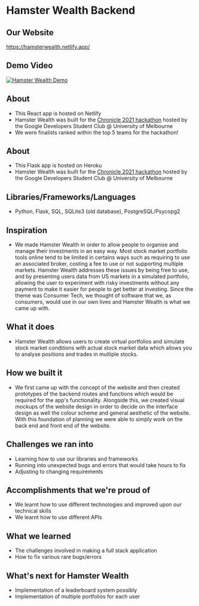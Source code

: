 # Hamster Wealth Backend
## Our Website
https://hamsterwealth.netlify.app/

## Demo Video
[![Hamster Wealth Demo](https://img.youtube.com/vi/zVAsgCCAMMs/0.jpg)](https://www.youtube.com/watch?v=zVAsgCCAMMs)

## About
- This React app is hosted on Netlify
- Hamster Wealth was built for the [Chronicle 2021 hackathon](http://chronicle2021.com/) hosted by the Google Developers Student Club @ University of Melbourne
- We were finalists ranked within the top 5 teams for the hackathon!

## About
- This Flask app is hosted on Heroku
- Hamster Wealth was built for the [Chronicle 2021 hackathon](http://chronicle2021.com/) hosted by the Google Developers Student Club @ University of Melbourne

## Libraries/Frameworks/Languages
- Python, Flask, SQL, SQLite3 (old database), PostgreSQL/Psycopg2

## Inspiration
- We made Hamster Wealth in order to allow people to organise and manage their investments in an easy way. Most stock market portfolio tools online tend to be limited in certains ways such as requiring to use an associated broker, costing a fee to use or not supporting multiple markets. Hamster Wealth addresses these issues by being free to use, and by presenting users data from US markets in a simulated portfolio, allowing the user to experiment with risky investments without any payment to make it easier for people to get better at investing. Since the theme was Consumer Tech, we thought of software that we, as consumers, would use in our own lives and Hamster Wealth is what we came up with.

## What it does
- Hamster Wealth allows users to create virtual portfolios and simulate stock market conditions with actual stock market data which allows you to analyse positions and trades in multiple stocks.

## How we built it
- We first came up with the concept of the website and then created prototypes of the backend routes and functions which would be required for the app's functionality. Alongside this, we created visual mockups of the website design in order to decide on the interface design as well the colour scheme and general aesthetic of the website. With this foundation of planning we were able to simply work on the back end and front end of the website.

## Challenges we ran into
- Learning how to use our libraries and frameworks
- Running into unexpected bugs and errors that would take hours to fix
- Adjusting to changing requirements

## Accomplishments that we're proud of
- We learnt how to use different technologies and improved upon our technical skills
- We learnt how to use different APIs 

## What we learned
- The challenges involved in making a full stack application
- How to fix various rare bugs/errors

## What's next for Hamster Wealth
- Implementation of a leaderboard system possibly
- Implementation of multiple portfolios for each user


